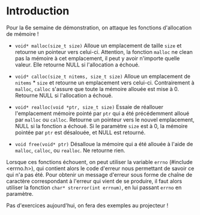 # Introduction

Pour la 6e semaine de démonstration, on attaque les fonctions d'allocation de mémoire ! 


* `void* malloc(size_t size)` Alloue un emplacement de taille `size` et retourne un pointeur vers celui-ci. Attention, la fonction `malloc` ne clean pas la mémoire à cet emplacement, il peut y avoir n'importe quelle valeur. Elle retourne NULL si l'allocation a échoué.

* `void* calloc(size_t nitems, size_t size)` Alloue un emplacement de `nitems` * `size` et retourne un emplacement vers celui-ci. Contrairement à `malloc`, `calloc` s'assure que toute la mémoire allouée est mise à 0. Retourne NULL si l'allocation a échoué.

* `void* realloc(void *ptr, size_t size)` Essaie de réallouer l'emplacement mémoire pointé par `ptr` qui a été précédemment alloué par `malloc` ou `calloc`. Retourne un pointeur vers le nouvel emplacement, NULL si la fonction a échoué. Si le paramètre `size` est à 0, la mémoire pointée par `ptr` est désalouée, et NULL est retourné.

* `void free(void* ptr)` Désalloue la mémoire qui a été allouée à l'aide de `malloc`, `calloc`, ou `realloc`. Ne retourne rien.

Lorsque ces fonctions échouent, on peut utiliser la variable `errno` (#include <errno.h>), qui contient alors le code d'erreur nous permettant de savoir ce qui n'a pas été. Pour obtenir un message d'erreur sous forme de chaîne de caractère correspondant à l'erreur qui vient de se produire, il faut alors utiliser la fonction `char* strerror(int errnum)`, en lui passant `errno` en paramètre.


Pas d'exercices aujourd'hui, on fera des exemples au projecteur ! 


